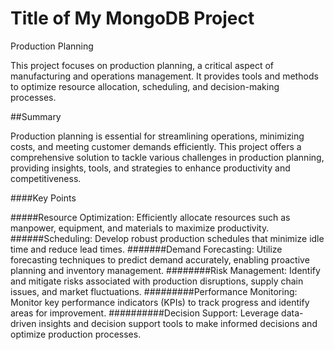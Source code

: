 # Title of My MongoDB Project

Production Planning

This project focuses on production planning, a critical aspect of manufacturing and operations management. It provides tools and methods to optimize resource allocation, scheduling, and decision-making processes.

##Summary

Production planning is essential for streamlining operations, minimizing costs, and meeting customer demands efficiently. This project offers a comprehensive solution to tackle various challenges in production planning, providing insights, tools, and strategies to enhance productivity and competitiveness.

####Key Points

#####Resource Optimization: Efficiently allocate resources such as manpower, equipment, and materials to maximize productivity.
######Scheduling: Develop robust production schedules that minimize idle time and reduce lead times.
#######Demand Forecasting: Utilize forecasting techniques to predict demand accurately, enabling proactive planning and inventory management.
########Risk Management: Identify and mitigate risks associated with production disruptions, supply chain issues, and market fluctuations.
#########Performance Monitoring: Monitor key performance indicators (KPIs) to track progress and identify areas for improvement.
##########Decision Support: Leverage data-driven insights and decision support tools to make informed decisions and optimize production processes.